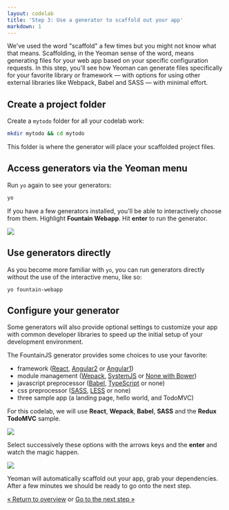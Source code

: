 ```yaml
---
layout: codelab
title: 'Step 3: Use a generator to scaffold out your app'
markdown: 1
---
```


We've used the word "scaffold" a few times but you might not know what that means. Scaffolding, in the Yeoman sense of the word, means generating files for your web app based on your specific configuration requests. In this step, you'll see how Yeoman can generate files specifically for your favorite library or framework &mdash; with options for using other external libraries like Webpack, Babel and SASS &mdash; with minimal effort.

## Create a project folder

Create a `mytodo` folder for all your codelab work:

```sh
mkdir mytodo && cd mytodo
```

This folder is where the generator will place your scaffolded project files.

## Access generators via the Yeoman menu

Run `yo` again to see your generators:

```sh
yo
```

If you have a few generators installed, you'll be able to interactively choose from them. Highlight **Fountain Webapp**. Hit **enter** to run the generator.

![](/assets/img/codelab/image_7.png)

<div class="note tip">

  <h2>Use generators directly</h2>

  <p>As you become more familiar with <code>yo</code>, you can run generators directly without the use of the interactive menu, like so:</p>

<pre>
<code class="language-sh">yo fountain-webapp</code>
</pre>

</div>

<h2 id="configure">Configure your generator</h2>

Some generators will also provide optional settings to customize your app with common developer libraries to speed up the initial setup of your development environment.

The FountainJS generator provides some choices to use your favorite:
* framework ([React](https://facebook.github.io/react/), [Angular2](https://angular.io/) or [Angular1](https://angularjs.org/))
* module management ([Wepack](https://webpack.github.io/), [SystemJS](https://github.com/systemjs/systemjs) or [None with Bower](http://bower.io/))
* javascript preprocessor ([Babel](https://babeljs.io/), [TypeScript](https://www.typescriptlang.org/) or none)
* css preprocessor ([SASS](http://sass-lang.com/), [LESS](http://lesscss.org/) or none)
* three sample app (a landing page, hello world, and TodoMVC)

For this codelab, we will use **React**, **Wepack**, **Babel**, **SASS** and the **Redux TodoMVC** sample.

![](/assets/img/codelab/image_8.png)

Select successively these options with the arrows keys and the **enter** and watch the magic happen.

![](/assets/img/codelab/image_10.png)

Yeoman will automatically scaffold out your app, grab your dependencies. After a few minutes we should be ready to go onto the next step.


<p class="codelab-paging">
  <a href="index.html#toc">&laquo; Return to overview</a>
  or
  <a href="review-generated-files.html">Go to the next step &raquo;</a>
</p>
